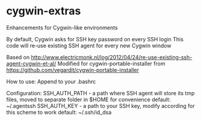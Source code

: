 # cygwin-extras
Enhancements for Cygwin-like environments

By default, Cygwin asks for SSH key password on every SSH login
This code will re-use existing SSH agent for every new Cygwin window

Based on http://www.electricmonk.nl/log/2012/04/24/re-use-existing-ssh-agent-cygwin-et-al/
Modified for cygwin-portable-installer from https://github.com/vegardit/cygwin-portable-installer

How to use:
Append to your .bashrc

Configuration:
SSH_AUTH_PATH - a path where SSH agent will store its tmp files, moved to separate folder in $HOME for convenience
                default: ~/.agentssh
SSH_AUTH_KEY  - a path to your SSH key, modify according for this scheme to work
                default: ~/.ssh/id_dsa
